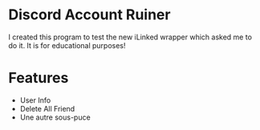 # Discord Account Ruiner
I created this program to test the new iLinked wrapper which asked me to do it. It is for educational purposes!

# Features
* User Info
* Delete All Friend
* Une autre sous-puce
